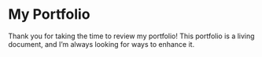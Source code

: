 # My Portfolio

Thank you for taking the time to review my portfolio! This portfolio is a living document, and I’m always looking for ways to enhance it.